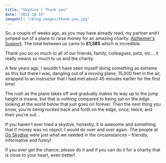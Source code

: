 ```yaml
---
title: "Skydive | Thank you"
date: "2022-10-15"
imageUrl: "/blog-images/thank-you.jpg"
---
```


So, a couple of weeks ago, as you may have already read, my partner and I jumped out of a plane to raise money for an amazing charity: [Alzheimer's Support](https://www.justgiving.com/alzheimerssupport). The total between us came to **£1,385** which is incredible.

Thank you so so much to all of our friends, family, colleagues, pets, etc... it really means so much to us and the charity.

A few years ago, I wouldn't have seen myself doing something as extreme as this but there I was, dangling out of a moving plane, 15,000 feet in the air, strapped to an instructor that I had met about 45 minutes earlier for the first time!

The rush as the plane takes off and gradually makes its way up to the jump height is insane, but that is nothing compared to being sat on the edge looking at the world below that just goes on forever. Then the next thing you know, you're being rocked back and forth on the edge, once, twice, and then you're out...

If you haven’t ever tried a skydive, honestly, it is awesome and something that if money was no object, I would do over and over again. The people at [Go Skydive](https://www.goskydive.com/) were just what we needed in the circumstances – friendly, informative and funny!

If you ever get the chance, please do it and if you can do it for a charity that is close to your heart, even better!
